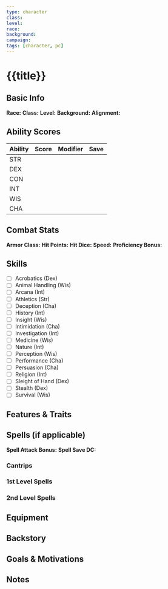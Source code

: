 ```yaml
---
type: character
class: 
level: 
race: 
background: 
campaign: 
tags: [character, pc]
---
```


# {{title}}

## Basic Info
**Race:** 
**Class:** 
**Level:** 
**Background:** 
**Alignment:** 

## Ability Scores
| Ability | Score | Modifier | Save |
|---------|-------|----------|------|
| STR     |       |          |      |
| DEX     |       |          |      |
| CON     |       |          |      |
| INT     |       |          |      |
| WIS     |       |          |      |
| CHA     |       |          |      |

## Combat Stats
**Armor Class:** 
**Hit Points:** 
**Hit Dice:** 
**Speed:** 
**Proficiency Bonus:** 

## Skills
- [ ] Acrobatics (Dex)
- [ ] Animal Handling (Wis)
- [ ] Arcana (Int)
- [ ] Athletics (Str)
- [ ] Deception (Cha)
- [ ] History (Int)
- [ ] Insight (Wis)
- [ ] Intimidation (Cha)
- [ ] Investigation (Int)
- [ ] Medicine (Wis)
- [ ] Nature (Int)
- [ ] Perception (Wis)
- [ ] Performance (Cha)
- [ ] Persuasion (Cha)
- [ ] Religion (Int)
- [ ] Sleight of Hand (Dex)
- [ ] Stealth (Dex)
- [ ] Survival (Wis)

## Features & Traits


## Spells (if applicable)
**Spell Attack Bonus:** 
**Spell Save DC:** 

### Cantrips


### 1st Level Spells


### 2nd Level Spells


## Equipment


## Backstory


## Goals & Motivations


## Notes